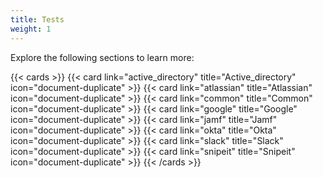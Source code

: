 ```yaml
---
title: Tests
weight: 1
---
```

Explore the following sections to learn more:

{{< cards >}}
  {{< card link="active_directory" title="Active_directory" icon="document-duplicate" >}}
  {{< card link="atlassian" title="Atlassian" icon="document-duplicate" >}}
  {{< card link="common" title="Common" icon="document-duplicate" >}}
  {{< card link="google" title="Google" icon="document-duplicate" >}}
  {{< card link="jamf" title="Jamf" icon="document-duplicate" >}}
  {{< card link="okta" title="Okta" icon="document-duplicate" >}}
  {{< card link="slack" title="Slack" icon="document-duplicate" >}}
  {{< card link="snipeit" title="Snipeit" icon="document-duplicate" >}}
{{< /cards >}}

<!-- gomarkdoc:embed:start -->
<!-- gomarkdoc:embed:end -->
